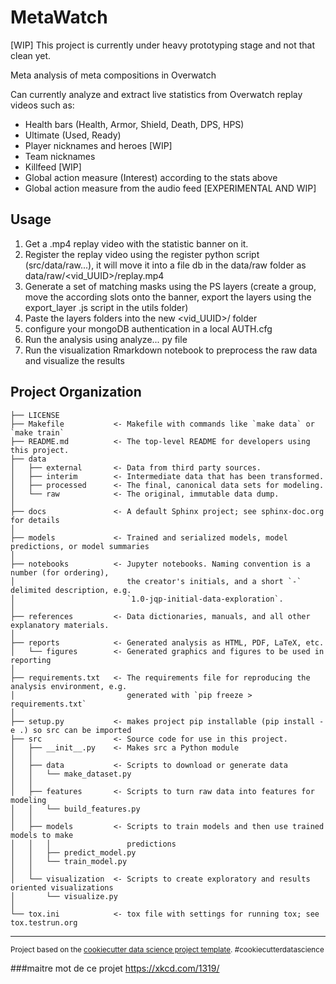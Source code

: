 MetaWatch
==============================
[WIP] This project is currently under heavy prototyping stage and not that clean yet.

Meta analysis of meta compositions in Overwatch

Can currently analyze and extract live statistics from Overwatch replay videos such as:
- Health bars (Health, Armor, Shield, Death, DPS, HPS)
- Ultimate (Used, Ready)
- Player nicknames and heroes [WIP]
- Team nicknames
- Killfeed [WIP]
- Global action measure (Interest) according to the stats above
- Global action measure from the audio feed [EXPERIMENTAL AND WIP]

Usage
------------

1. Get a .mp4 replay video with the statistic banner on it.
2. Register the replay video using the register python script (src/data/raw...), it will move it into a file db in the data/raw folder as data/raw/<vid_UUID>/replay.mp4
3. Generate a set of matching masks using the PS layers (create a group, move the according slots onto the banner, export the layers using the export_layer .js script in the utils folder)
4. Paste the layers folders into the new <vid_UUID>/ folder
5. configure your mongoDB authentication in a local AUTH.cfg
6. Run the analysis using analyze... py file
7. Run the visualization Rmarkdown notebook to preprocess the raw data and visualize the results

Project Organization
------------

    ├── LICENSE
    ├── Makefile           <- Makefile with commands like `make data` or `make train`
    ├── README.md          <- The top-level README for developers using this project.
    ├── data
    │   ├── external       <- Data from third party sources.
    │   ├── interim        <- Intermediate data that has been transformed.
    │   ├── processed      <- The final, canonical data sets for modeling.
    │   └── raw            <- The original, immutable data dump.
    │
    ├── docs               <- A default Sphinx project; see sphinx-doc.org for details
    │
    ├── models             <- Trained and serialized models, model predictions, or model summaries
    │
    ├── notebooks          <- Jupyter notebooks. Naming convention is a number (for ordering),
    │                         the creator's initials, and a short `-` delimited description, e.g.
    │                         `1.0-jqp-initial-data-exploration`.
    │
    ├── references         <- Data dictionaries, manuals, and all other explanatory materials.
    │
    ├── reports            <- Generated analysis as HTML, PDF, LaTeX, etc.
    │   └── figures        <- Generated graphics and figures to be used in reporting
    │
    ├── requirements.txt   <- The requirements file for reproducing the analysis environment, e.g.
    │                         generated with `pip freeze > requirements.txt`
    │
    ├── setup.py           <- makes project pip installable (pip install -e .) so src can be imported
    ├── src                <- Source code for use in this project.
    │   ├── __init__.py    <- Makes src a Python module
    │   │
    │   ├── data           <- Scripts to download or generate data
    │   │   └── make_dataset.py
    │   │
    │   ├── features       <- Scripts to turn raw data into features for modeling
    │   │   └── build_features.py
    │   │
    │   ├── models         <- Scripts to train models and then use trained models to make
    │   │   │                 predictions
    │   │   ├── predict_model.py
    │   │   └── train_model.py
    │   │
    │   └── visualization  <- Scripts to create exploratory and results oriented visualizations
    │       └── visualize.py
    │
    └── tox.ini            <- tox file with settings for running tox; see tox.testrun.org


--------

<p><small>Project based on the <a target="_blank" href="https://drivendata.github.io/cookiecutter-data-science/">cookiecutter data science project template</a>. #cookiecutterdatascience</small></p>


###maitre mot de ce projet
https://xkcd.com/1319/
